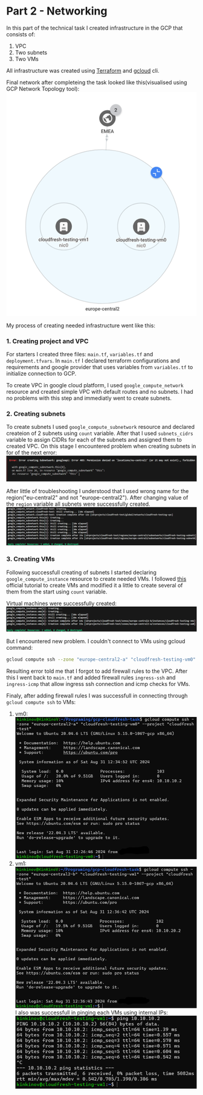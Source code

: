 # Part 2 - Networking
In this part of the technical task I created infrastructure in the GCP that consists of:
1. VPC
2. Two subnets
3. Two VMs

All infrastructure was created using [Terraform]() and [gcloud]() cli.

Final network after completeing the task looked like this(visualised using GCP Network Topology tool):
![network topology](/Task_2//images/final%20network.png)

My process of creating needed infrastructure went like this:

### 1. Creating project and VPC

For starters I created three files: `main.tf`, `variables.tf` and `deployment.tfvars`. In `main.tf` I declared terraform configurations and requirements and google provider that uses variables from `variables.tf` to initialize connection to GCP.

To create VPC in google cloud platform, I used `google_compute_network` resource and created simple VPC with default routes and no subnets. I had no problems with this step and immediatly went to create subnets.

### 2. Creating subnets

To create subnets I used `google_compute_subnetwork` resource and declared createion of 2 subnets using `count` variable. After that I used `subnets_cidrs` variable to assign CIDRs for each of the subnets and assigned them to created VPC.
On this stage I encountered problem when creating subnets in for of the next error:
![terraform error](/Task_2/images/terraform%20error.png) 

After little of troubleshooting I understood that I used wrong name for the region("eu-central2" and not "europe-central2"). After changing value of the `region` variable all subnets were successfully created.
![successfull network creation](/Task_2/images/success%20creating%20network.png)

### 3. Creating VMs

Following successfull creating of subnets I started declaring `google_compute_instance` resource to create needed VMs. I followed [this](https://github.com/terraform-google-modules/terraform-docs-samples/blob/main/compute/basic_vm/main.tf) official tutorial to create VMs and modified it a little to create several of them from the start using `count` variable.

Virtual machines were successfully created:
![vms creation](/Task_2/images/vms%20creation.png)

But I encountered new problem. I couldn't connect to VMs using gcloud command:
```bash
gcloud compute ssh --zone "europe-central2-a" "cloudfresh-testing-vm0" --tunnel-through-iap --project "cloudfresh-test"
```
Resulting error told me that I forgot to add firewall rules to the VPC. After this I went back to `main.tf` and added firewall rules `ingress-ssh` and `ingress-icmp` that allow ingress ssh connection and icmp checks for VMs.

Finaly, after adding firewall rules I was successfull in connecting through `gcloud compute ssh` to VMs:
1. vm0:
    ![connection to vm0](/Task_2/images/connection%20to%20vm0.png)
2. vm1:
    ![connection to vm1](/Task_2/images/connection%20to%20vm1.png)
I also was successfull in pinging each VMs using internal IPs:
![ping test](/Task_2/images/ping%20test.png)